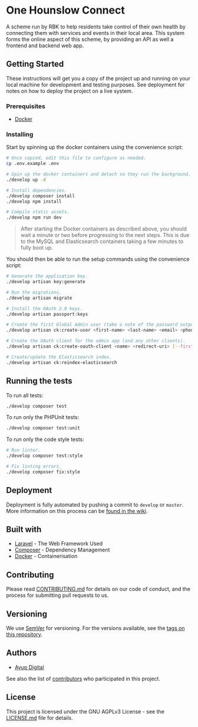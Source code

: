 # One Hounslow Connect

A scheme run by RBK to help residents take control of their own health 
by connecting them with services and events in their local area. This 
system forms the online aspect of this scheme, by providing an API as 
well a frontend and backend web app.

## Getting Started

These instructions will get you a copy of the project up and running on 
your local machine for development and testing purposes. See deployment 
for notes on how to deploy the project on a live system.

### Prerequisites

* [Docker](https://docker.com/)

### Installing

Start by spinning up the docker containers using the convenience script:

```bash
# Once copied, edit this file to configure as needed.
cp .env.example .env

# Spin up the docker containers and detach so they run the background.
./develop up -d

# Install dependencies.
./develop composer install
./develop npm install

# Compile static assets.
./develop npm run dev
```

> After starting the Docker containers as described above, you should
wait a minute or two before progressing to the next steps. This is due
to the MySQL and Elasticsearch containers taking a few minutes to fully
boot up.

You should then be able to run the setup commands using the convenience 
script:

```bash
# Generate the application key.
./develop artisan key:generate

# Run the migrations.
./develop artisan migrate

# Install the OAuth 2.0 keys.
./develop artisan passport:keys

# Create the first Global Admin user (take a note of the password outputted).
./develop artisan ck:create-user <first-name> <last-name> <email> <phone-number>

# Create the OAuth client for the admin app (and any other clients).
./develop artisan ck:create-oauth-client <name> <redirect-uri> [--first-party]

# Create/update the Elasticsearch index.
./develop artisan ck:reindex-elasticsearch
```

## Running the tests

To run all tests:
 
```bash
./develop composer test
```

To run only the PHPUnit tests:
 
```bash
./develop composer test:unit
```

To run only the code style tests:

```bash
# Run linter.
./develop composer test:style

# Fix linting errors.
./develop composer fix:style
```

## Deployment

Deployment is fully automated by pushing a commit to `develop` or 
`master`. More information on this process can be [found in the wiki](https://github.com/RoyalBoroughKingston/ck-api/wiki/Branching-and-Release-Strategy#continuous-delivery).

## Built with

* [Laravel](https://laravel.com/docs/) - The Web Framework Used
* [Composer](https://getcomposer.org/doc/) - Dependency Management
* [Docker](https://www.docker.com/) - Containerisation

## Contributing

Please read [CONTRIBUTING.md](CONTRIBUTING.md) for details on our code 
of conduct, and the process for submitting pull requests to us.

## Versioning

We use [SemVer](http://semver.org/) for versioning. For the versions 
available, see the [tags on this repository](https://github.com/RoyalBoroughKingston/ck-api/tags). 

## Authors

* [Ayup Digital](https://ayup.agency/)

See also the list of [contributors](https://github.com/RoyalBoroughKingston/ck-api/contributors) 
who participated in this project.

## License

This project is licensed under the GNU AGPLv3 License - see the 
[LICENSE.md](LICENSE.md) file for details.
